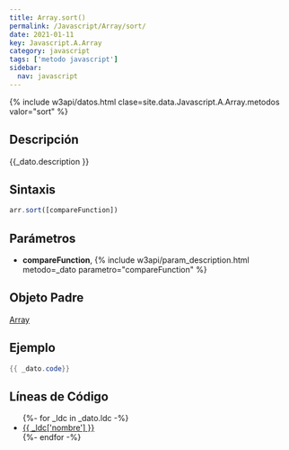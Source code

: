 ```yaml
---
title: Array.sort()
permalink: /Javascript/Array/sort/
date: 2021-01-11
key: Javascript.A.Array
category: javascript
tags: ['metodo javascript']
sidebar: 
  nav: javascript
---
```


{% include w3api/datos.html clase=site.data.Javascript.A.Array.metodos valor="sort" %}

## Descripción
{{_dato.description }}

## Sintaxis
~~~javascript
arr.sort([compareFunction])
~~~

## Parámetros
* **compareFunction**,  {% include w3api/param_description.html metodo=_dato parametro="compareFunction" %}

## Objeto Padre
[Array](/Javascript/Array/)

## Ejemplo
~~~java
{{ _dato.code}}
~~~

## Líneas de Código
<ul>
{%- for _ldc in _dato.ldc -%}
   <li>
       <a href="{{_ldc['url'] }}">{{ _ldc['nombre'] }}</a>
   </li>
{%- endfor -%}
</ul>
